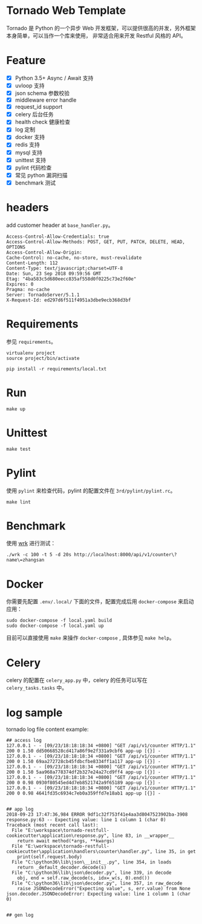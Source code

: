 # Tornado Web Template

Tornado 是 Python 的一个异步 Web 开发框架，可以提供很高的并发，另外框架本身简单，可以当作一个库来使用，
非常适合用来开发 Restful 风格的 API。

# Feature

- [x] Python 3.5+ Async / Await 支持
- [x] uvloop 支持
- [x] json schema 参数校验
- [x] middleware error handle
- [x] request_id support
- [x] celery 后台任务
- [x] health check 健康检查
- [x] log 定制
- [x] docker 支持
- [x] redis 支持
- [x] mysql 支持
- [x] unittest 支持
- [x] pylint 代码检查
- [x] 常见 python 漏洞扫描
- [x] benchmark 测试

# headers

add customer header at `base_handler.py`。

```shell
Access-Control-Allow-Credentials: true
Access-Control-Allow-Methods: POST, GET, PUT, PATCH, DELETE, HEAD, OPTIONS
Access-Control-Allow-Origin: 
Cache-Control: no-cache, no-store, must-revalidate
Content-Length: 112
Content-Type: text/javascript;charset=UTF-8
Date: Sun, 23 Sep 2018 09:59:56 GMT
Etag: "4ba583c5d680eecc835af558d0f0225c73e2f60e"
Expires: 0
Pragma: no-cache
Server: TornadoServer/5.1.1
X-Request-Id: ed297d6f511f4951a3dbe9ecb368d3bf
```

# Requirements

参见 `requirements`。

```shell
virtualenv project
source project/bin/activate

pip install -r requirements/local.txt
```

# Run

```shell
make up
```

# Unittest

```shell
make test
```

# Pylint

使用 `pylint` 来检查代码，pylint 的配置文件在 `3rd/pylint/pylint.rc`。

```shell
make lint
```

# Benchmark

使用 [wrk](https://github.com/wg/wrk) 进行测试：

```shell
./wrk -c 100 -t 5 -d 20s http://localhost:8000/api/v1/counter\?name\=zhangsan
```

# Docker

你需要先配置 `.env/.local/` 下面的文件，配置完成后用 `docker-compose` 来启动应用：

```shell
sudo docker-compose -f local.yaml build
sudo docker-compose -f local.yaml up
```

目前可以直接使用 `make` 来操作 `docker-compose` , 具体参见 `make help`。

# Celery

celery 的配置在 `celery_app.py` 中，celery 的任务可以写在 `celery_tasks.tasks` 中。

# log sample

tornado log file content example:

```shell
## access log
127.0.0.1 - - [09/23/18:18:18:34 +0800] "GET /api/v1/counter HTTP/1.1" 200 0 1.50 dd50668528cd417a86f9e2f331a9cbf6 app-up [{}] -
127.0.0.1 - - [09/23/18:18:18:34 +0800] "GET /api/v1/counter HTTP/1.1" 200 0 1.50 69aa272728cb45fdbcfbe8334ff1a117 app-up [{}] -
127.0.0.1 - - [09/23/18:18:18:34 +0800] "GET /api/v1/counter HTTP/1.1" 200 0 1.50 5aa968a778374df2b327e24a27cd9ff4 app-up [{}] -
127.0.0.1 - - [09/23/18:18:18:34 +0800] "GET /api/v1/counter HTTP/1.1" 200 0 0.98 0930f80545ed4d7eb8521742a9f65189 app-up [{}] -
127.0.0.1 - - [09/23/18:18:18:34 +0800] "GET /api/v1/counter HTTP/1.1" 200 0 0.98 4641fd35c6934c7eb0a359ffd7e18ab1 app-up [{}] -


## app log
2018-09-23 17:47:36,984 ERROR 9df1c32f753f41e4aa3d8047523902ba-3908 response.py:63 -- Expecting value: line 1 column 1 (char 0)
Traceback (most recent call last):
  File "E:\workspace\tornado-restfull-cookiecutter\application\response.py", line 83, in __wrapper__
    return await method(*args, **kwargs)
  File "E:\workspace\tornado-restfull-cookiecutter\application\handlers\counter\handler.py", line 35, in get
    print(self.request.body)
  File "C:\python36\lib\json\__init__.py", line 354, in loads
    return _default_decoder.decode(s)
  File "C:\python36\lib\json\decoder.py", line 339, in decode
    obj, end = self.raw_decode(s, idx=_w(s, 0).end())
  File "C:\python36\lib\json\decoder.py", line 357, in raw_decode
    raise JSONDecodeError("Expecting value", s, err.value) from None
json.decoder.JSONDecodeError: Expecting value: line 1 column 1 (char 0)


## gen log

```